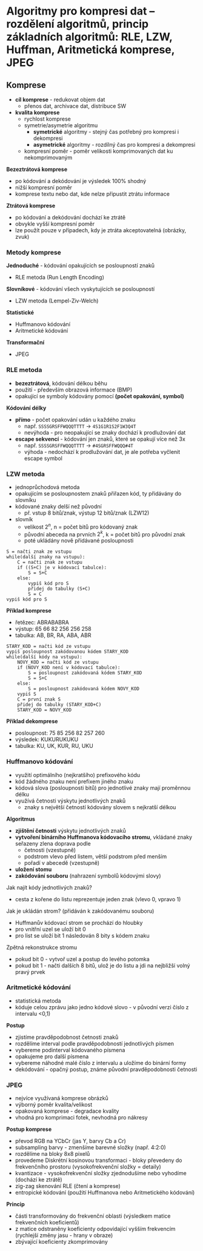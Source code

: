 # Algoritmy pro kompresi dat – rozdělení algoritmů, princip základních algoritmů: RLE, LZW, Huffman, Aritmetická komprese, JPEG

## Komprese

- **cíl komprese** - redukovat objem dat
	- přenos dat, archivace dat, distribuce SW
- **kvalita komprese**
	- rychlost komprese
	- symetrie/asymetrie algoritmu
		- **symetrické** algoritmy - stejný čas potřebný pro kompresi i dekompresi
		- **asymetrické** algoritmy - rozdílný čas pro kompresi a dekompresi
	- kompresní poměr - poměr velikosti komprimovaných dat ku nekomprimovaným

**Bezeztrátová komprese**
- po kódování a dekódování je výsledek 100% shodný
- nižší kompresní poměr
- komprese textu nebo dat, kde nelze připustit ztrátu informace

**Ztrátová komprese**
- po kódování a dekódování dochází ke ztrátě
- obvykle vyšší kompresní poměr
- lze použít pouze v případech, kdy je ztráta akceptovatelná (obrázky, zvuk)

### Metody komprese

**Jednoduché** - kódování opakujících se posloupností znaků
- RLE metoda (Run Length Encoding)

**Slovníkové** - kódování všech vyskytujících se posloupností
- LZW metoda (Lempel-Ziv-Welch)

**Statistické**
- Huffmanovo kódování
- Aritmetické kódování

**Transformační**
- JPEG

### RLE metoda

- **bezeztrátová**, kódování délkou běhu
- použití - především obrazová informace (BMP)
- opakující se symboly kódovány pomocí **(počet opakování, symbol)**

**Kódování délky**
- **přímo** - počet opakování udán u každého znaku
	- např. `SSSSGRSFFWQQQTTTT` -> `4S1G1R1S2F1W3Q4T`
	- nevýhoda - pro neopakující se znaky dochází k prodlužování dat
- **escape sekvencí** - kódování jen znaků, které se opakují více než 3x
	- např. `SSSSGRSFFWQQQTTTT` -> `#4SGRSFFWQQQ#4T`
	- výhoda - nedochází k prodlužování dat, je ale potřeba vyčlenit escape symbol

### LZW metoda

- jednoprůchodová metoda
- opakujícím se posloupnostem znaků přiřazen kód, ty přidávány do slovníku
- kódované znaky delší než původní
	- př. vstup 8 bitů/znak, výstup 12 bitů/znak (LZW12)
- slovník
	- velikost $2^{n}$, n = počet bitů pro kódovaný znak
	- původní abeceda na prvních $2^k$, k = počet bitů pro původní znak
	- poté ukládány nově přidávané posloupnosti

```
S = načti znak ze vstupu
while(další znaky na vstupu):
	C = načti znak ze vstupu
	if ((S+C) je v kódovací tabulce):
		S = S+C
	else:
		vypiš kód pro S
		přidej do tabulky (S+C)
		S = C
vypiš kód pro S
```

**Příklad komprese**
- řetězec: ABRABABRA
- výstup: 65 66 82 256 256 258
- tabulka: AB, BR, RA, ABA, ABR

```
STARY_KOD = načti kód ze vstupu
vypiš posloupnost zakódovanou kódem STARY_KOD
while(další kódy na vstupu):
	NOVY_KOD = načti kód ze vstupu
	if (NOVY_KOD není v kódovací tabulce):
		S = posloupnost zakódovaná kódem STARY_KOD
		S = S+C
	else:
		S = posloupnost zakódovaná kódem NOVY_KOD
	vypiš S
	C = první znak S
	přidej do tabulky (STARY_KOD+C)
	STARY_KOD = NOVY_KOD
```

**Příklad dekomprese**
-  posloupnost: 75 85 256 82 257 260
- výsledek: KUKURUKUKU
- tabulka: KU, UK, KUR, RU, UKU

### Huffmanovo kódování

- využití optimálního (nejkratšího) prefixového kódu
- kód žádného znaku není prefixem jiného znaku
- kódová slova (posloupnosti bitů) pro jednotlivé znaky mají proměnnou délku
- využívá četnosti výskytu jednotlivých znaků
	- znaky s největší četností kódovány slovem s nejkratší délkou

**Algoritmus**
- **zjištění četnosti** výskytu jednotlivých znaků
- **vytvoření binárního Huffmanova kódovacího stromu**, vkládané znaky seřazeny zlena doprava podle
	- četnosti (vzestupně)
	- podstrom vlevo před listem, větší podstrom před menším
	- pořadí v abecedě (vzestupně)
- **uložení stomu**
- **zakódování souboru** (nahrazení symbolů kódovými slovy)

Jak najít kódy jednotlivých znaků?
- cesta z kořene do listu reprezentuje jeden znak (vlevo 0, vpravo 1)

Jak je ukládán strom? (přidáván k zakódovanému souboru)
- Huffmanův kódovací strom se prochází do hloubky
- pro vnitřní uzel se uloží bit 0
- pro list se uloží bit 1 následován 8 bity s kódem znaku

Zpětná rekonstrukce stromu
- pokud bit 0 - vytvoř uzel a postup do levého potomka
- pokud bit 1 - načti dalších 8 bitů, ulož je do listu a jdi na nejbližší volný pravý prvek

### Aritmetické kódování

- statistická metoda
- kóduje celou zprávu jako jedno kódové slovo - v původní verzi číslo z intervalu <0,1)

**Postup**
- zjistíme pravděpodobnost četnosti znaků
- rozdělíme interval podle pravděpodobností jednotlivých písmen
- vybereme podinterval kódovaného písmena
- opakujeme pro další písmena
- vybereme náhodné malé číslo z intervalu a uložíme do binární formy
- dekódování - opačný postup, známe původní pravděpodobnosti četnosti

### JPEG

- nejvíce využívaná komprese obrázků
- výborný poměr kvalita/velikost
- opakovaná komprese - degradace kvality
- vhodná pro komprimaci fotek, nevhodná pro nákresy

**Postup komprese**
- převod RGB na YCbCr (jas Y, barvy Cb a Cr)
- subsampling barvy - zmenšíme barevné složky (např. 4:2:0)
- rozdělíme na bloky 8x8 pixelů
- provedeme Diskrétní kosinovou transformaci - bloky převedeny do frekvenčního prostoru (vysokofrekvenční složky = detaily)
- kvantizace - vysokofrekvenční složky zjednodušíme nebo vyhodíme (dochází ke ztrátě)
- zig-zag skenování RLE (čtení a komprese)
- entropické kódování (použití Huffmanova nebo Aritmetického kódování)

**Princip**
- části transformovány do frekvenční oblasti (výsledkem matice frekvenčních koeficientů)
- z matice odstraněny koeficienty odpovídající vyšším frekvencím (rychlejší změny jasu - hrany v obraze)
- zbývající koeficienty zkomprimovány